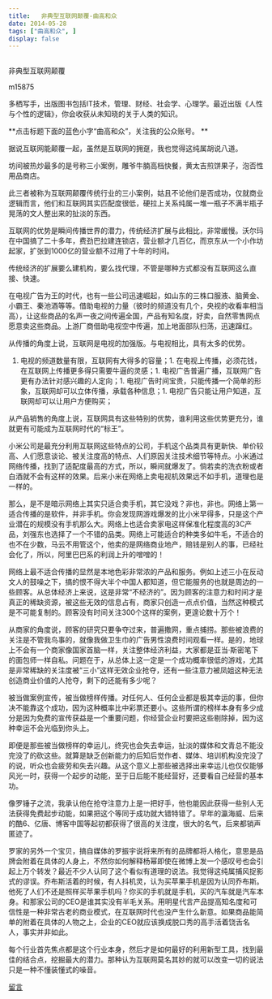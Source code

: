 ```yaml
---
title:   非典型互联网颠覆-曲高和众
date: 2014-05-28
tags: ["曲高和众", ]
display: false
---
```



## 



非典型互联网颠覆




m15875




多栖写手，出版图书包括IT技术，管理、财经、社会学、心理学。最近出版《人性与个性的逻辑》，你会收获从未知晓的关于人类的知识。


**点击标题下面的蓝色小字“曲高和众”，关注我的公众账号。 **

 

据说互联网能颠覆一起，虽然是互联网的拥趸，我也觉得这纯属胡说八道。

 

坊间被热炒最多的是号称三小案例，雕爷牛腩高档快餐，黄太吉煎饼果子，泡否性用品商店。

此三者被称为互联网颠覆传统行业的三小案例，姑且不论他们是否成功，仅就商业逻辑而言，他们和互联网其实匹配度很低，硬拉上关系纯属一堆一瓶子不满半瓶子晃荡的文人整出来的扯淡的东西。

 

互联网的优势是瞬间传播世界的潜力，传统经济扩展与此相比，非常缓慢。沃尔玛在中国搞了二十多年，费劲巴拉建连锁店，营业额才几百亿，而京东从一个小作坊起家，扩张到1000亿的营业额不过用了十年的时间。

 

传统经济的扩展要么建机构，要么找代理，不管是哪种方式都没有互联网这么直接、快速。

在电视广告为王的时代，也有一些公司迅速崛起，如山东的三株口服液、脑黄金、小霸王、秦池酒等等。借助电视的力量（彼时的频道没有几个，央视的收看率相当高），让这些商品的名声一夜之间传遍全国，产品有知名度，好卖，自然零售网点愿意卖这些商品。上游厂商借助电视空中传遍，加上地面部队扫荡，迅速蹿红。

 

从传播的角度上说，互联网是电视的加强版。与电视相比，具有太多的优势。
1. 电视的频道数量有限，互联网有大得多的容量；1. 在电视上传播，必须花钱，在互联网上传播更多得只需要牛逼的灵感；1. 电视广告普遍广播，互联网广告更有办法针对感兴趣的人定向；1. 电视广告时间宝贵，只能传播一个简单的形象，互联网却可以立体传播，承载各种信息；1. 电视广告只能让用户知道，互联网却可以让用户方便购买；
 

从产品销售的角度上说，互联网具有这些特别的优势，谁利用这些优势更充分，谁就更有可能成为互联网时代的“标王”。

 

小米公司是最充分利用互联网这些特点的公司，手机这个品类具有更新快、单价较高、人们愿意谈论、被关注度高的特点、人们原因关注技术细节等特点。小米通过网络传播，找到了适配度最高的方式，所以，瞬间就爆发了。倘若卖的洗衣粉或者白酒就不会有这样的效果。后来小米在网络上卖电视机效果远不如手机，道理也是一样的。

 

那么，是不是暗示网络上其实只适合卖手机，其它没戏？非也，非也。网络上第一适合传播的是软件，并非手机。你会发现网游戏爆发的比小米早得多，只是这个产业潜在的规模没有手机那么大。网络上也适合卖家电这样保准化程度高的3C产品，刘强东也选择了一个不错的品类。网络上可能适合的种类多如牛毛，不适合的也不在少数，马云不用管这个，他卖的是网络商业地产，赔钱是别人的事，已经社会化了，所以，阿里巴巴系的利润上升的噌噌的！

 

网络上最不适合传播的显然是本地色彩非常浓的产品和服务。例如上述三小在反动文人的鼓噪之下，搞的恨不得大半个中国人都知道，但它能服务的也就是周边的一些顾客。从总体经济上来说，这是非常“不经济的”。因为顾客的注意力和时间才是真正的稀缺资源，被这些无效的信息占有，商家只创造一点点价值，当然这种模式是不可能复制的。顾客没有时间关注300个这样的案例，更遑论数十万个！

 

从商家的角度说，顾客的研究只要争夺过来，普遍撒网，重点捕捞。那些被浪费的关注是不管我鸟事的，就像我做卫生巾的广告男性浪费时间观看一样。是的，地球上不会有一个商家像国家首脑一样，关注整体经济利益，大家都是亚当·斯密笔下的面包师一样自私。问题在于，从总体上这一定是一个成功概率很低的游戏，尤其是非常稀缺的关注度被“三小”这样无效企业抢夺，还有一些注意力被凤姐这种无法创造商业价值的人抢夺，剩下的还能有多少呢？

 

被当做案例宣传，被当做榜样传播。对任何人、任何企业都是极其幸运的事，但你决不能靠这个成功，因为这种概率比中彩票还要小。这些所谓的榜样本身有多少成分是因为免费的宣传获益是一个重要问题，你经营企业时要把这些剔除掉，因为这种幸运不会光临到你头上。

 

即便是那些被当做榜样的幸运儿，终究也会失去幸运，扯淡的媒体和文青总不能没完没了的砍这些。就算是缺乏创新能力的后知后觉作者、媒体、培训机构没完没了的说，听众也会疲劳和失去兴趣。从这个意义上那些被选择出来幸运儿也仅仅能够风光一时，获得一个起步的动能，至于日后能不能经营好，还要看自己经营的基本功。

 

像罗锤子之流，我承认他在抢夺注意力上是一把好手，他也能因此获得一些别人无法获得免费起步动能，如果把这个等同于成功就大错特错了。早年的瀛海威、后来的酷6、亿唐、博客中国等起初都获得了很高的关注度，很大的名气，后来都销声匿迹了。

 

罗家的另外一个宝贝，搞自媒体的罗振宇说将来所有的品牌都将人格化，意思是品牌会附着在具体的人身上，不然你如何解释杨幂即使在微博上发一个感叹号也会引起上万个转发？最近不少人认同了这个看似有道理的说法。我觉得这纯属捕风捉影式的谬误。乔布斯活着的时候，有人抖机灵，认为买苹果手机是因为认同乔布斯。他死了人们不还是照样买苹果手机吗？你买的手机就是手机，买的汽车就是汽车本身。和那家公司的CEO是谁其实没有半毛关系。用明星代言产品提高知名度和可信性是一种非常古老的商业模式，在互联网时代也没产生什么新意。如果商品能简单的附着在具体的人物之上，企业的CEO就应该换成脱口秀的高手活着饶舌名人，事实并非如此。

 

每个行业首先焦点都是这个行业本身，然后才是如何最好的利用新型工具，找到最佳的结合点，挖掘最大的潜力。那种认为互联网莫名其妙的就可以改变一切的说法只是一种不懂装懂式的噪音。











[留言](javascript:;)